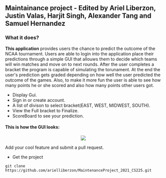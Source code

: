 ## Maintainance project - Edited by Ariel Liberzon, Justin Valas, Harjit Singh, Alexander Tang and Samuel Hernandez

### What it does?

**This application** provides users the chance to predict the outcome of the NCAA tournament. Users are able to login into the application place their predictions through a simple GUI that allouws them to decide which teams will win matches and move on to next rounds. After the user completes a bracket the program is capable of simulating the torunament. At the end the user's prediction gets graded depending on how well the user predicted the outcome of the games. Also, to make it more fun the user is able to see how many points he or she scored and also how many points other users got.

- Display Gui.
- Sign in or create account.
- A list of divison to select bracket(EAST, WEST, MIDWEST, SOUTH).
- View the Full bracket to Finalize.
- ScoreBoard to see your prediction.

#### This is  how the GUI looks:

<p align="center">
	<img src="https://i.postimg.cc/4N3gws57/BRACKET-PANE.png">
</p>

Add your cool feature and submit a pull request.
- Get the project

```
git clone https://github.com/arielliberzon/MaintenanceProject_2021_CS225.git
```

